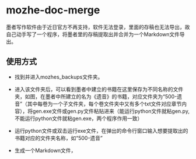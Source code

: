 # mozhe-doc-merge
墨者写作软件由于近日官方不再支持，软件无法登录，里面的存稿也无法导出，故自己动手写了一个程序，将墨者里的存稿提取出并合并为一个Markdown文件导出。

## 使用方式
- 找到并进入mozhes_backups文件夹。

- 进入该文件夹后，可以看到墨者中建立的书籍在这里保存为不同名称的文件夹，如图，在墨者中所建立的名为《遗音》的书籍，对应文件夹为“500-遗音”（其中每卷为一个子文件夹，每个卷文件夹中又有多个txt文件对应章节内容），将gen.exe文件或gen.py文件粘贴进来（能运行python文件就粘gen.py,不能运行python文件就粘gen.exe，两个程序作用一致）

- 运行python文件或双击运行exe文件，在弹出的命令行窗口输入想要提取出的书籍对应的文件夹名称，如“500-遗音”

- 生成一个Markdown文件，
